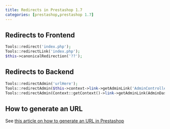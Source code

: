 ```yaml
---
title: Redirects in Prestashop 1.7
categories: [prestashop,prestashop 1.7]
---
```


## Redirects to Frontend

```php
Tools::redirect('index.php');
Tools::redirectLink('index.php');
$this->canonicalRedirection('??');
```

## Redirects to Backend

```php
Tools::redirectAdmin('urlHere');
Tools::redirectAdmin($this->context->link->getAdminLink('AdminControllerHere'));
Tools::redirectAdmin(Context::getContext()->link->getAdminLink(AdminDashboard::class));
```

## How to generate an URL

See [this article on how to generate an URL in Prestashop](https://floriancourgey.com/2018/04/generate-urls-in-prestashop-1-7/)
